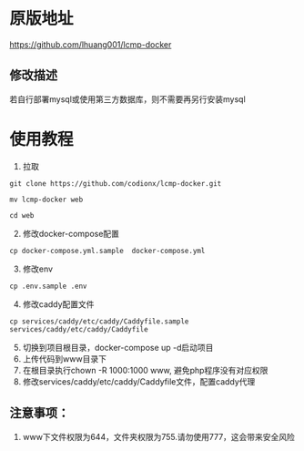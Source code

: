 # 原版地址

https://github.com/lhuang001/lcmp-docker


## 修改描述

若自行部署mysql或使用第三方数据库，则不需要再另行安装mysql


# 使用教程
1. 拉取

```
git clone https://github.com/codionx/lcmp-docker.git
```
```
mv lcmp-docker web
```
```
cd web
```

2. 修改docker-compose配置

```
cp docker-compose.yml.sample  docker-compose.yml
```

3. 修改env

```
cp .env.sample .env
```

4. 修改caddy配置文件

```
cp services/caddy/etc/caddy/Caddyfile.sample services/caddy/etc/caddy/Caddyfile
```

5. 切换到项目根目录，docker-compose up -d启动项目
6. 上传代码到www目录下
7. 在根目录执行chown -R 1000:1000 www, 避免php程序没有对应权限
8. 修改services/caddy/etc/caddy/Caddyfile文件，配置caddy代理


## 注意事项：
1. www下文件权限为644，文件夹权限为755.请勿使用777，这会带来安全风险
